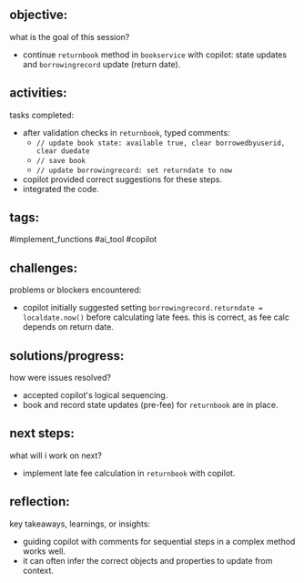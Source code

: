 ## objective:
what is the goal of this session?
- continue `returnbook` method in `bookservice` with copilot: state updates and `borrowingrecord` update (return date).

## activities:
tasks completed:
- after validation checks in `returnbook`, typed comments:
    - `// update book state: available true, clear borrowedbyuserid, clear duedate`
    - `// save book`
    - `// update borrowingrecord: set returndate to now`
- copilot provided correct suggestions for these steps.
- integrated the code.

## tags:
 #implement_functions #ai_tool #copilot

## challenges:
problems or blockers encountered: 
- copilot initially suggested setting `borrowingrecord.returndate = localdate.now()` before calculating late fees. this is correct, as fee calc depends on return date.

## solutions/progress:
how were issues resolved?
- accepted copilot's logical sequencing.
- book and record state updates (pre-fee) for `returnbook` are in place.

## next steps:
what will i work on next?
- implement late fee calculation in `returnbook` with copilot.

## reflection:
key takeaways, learnings, or insights:
- guiding copilot with comments for sequential steps in a complex method works well.
- it can often infer the correct objects and properties to update from context.
